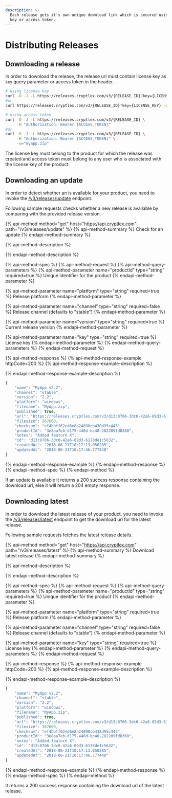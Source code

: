 ```yaml
---
description: >-
  Each release gets it's own unique download link which is secured using license
  key or access token.
---
```


# Distributing Releases

## Downloading a release

In order to download the release, the release url must contain license key as  `key` query parameter or access token in the header.

```bash
# using license key
curl -O -J -L https://releases.cryptlex.com/v3/{RELEASE_ID}?key={LICENSE_KEY}
#or
curl https://releases.cryptlex.com/v3/{RELEASE_ID}?key={LICENSE_KEY} -o="myapp.zip"

# using access token
curl -O -J -L https://releases.cryptlex.com/v3/{RELEASE_ID} \
     -H "Authorization: Bearer {ACCESS_TOKEN}"
#or
curl -O -J -L https://releases.cryptlex.com/v3/{RELEASE_ID} \
     -H "Authorization: Bearer {ACCESS_TOKEN}" \
     -o="myapp.zip"
```

The license key must belong to the product for which the release was created and access token must belong to any user who is associated with the license key of the product.

## Downloading an update

In order to detect whether an is available for your product, you need to invoke the [/v3/releases/update](https://api.cryptlex.com/v3/docs#operation/V3ReleasesUpdateGet) endpoint.

Following sample requests checks whether a new release is available by comparing with the provided release version.

{% api-method method="get" host="https://api.cryptlex.com" path="/v3/releases/update" %}
{% api-method-summary %}
Check for an update
{% endapi-method-summary %}

{% api-method-description %}

{% endapi-method-description %}

{% api-method-spec %}
{% api-method-request %}
{% api-method-query-parameters %}
{% api-method-parameter name="productId" type="string" required=true %}
Unique identifier for the product
{% endapi-method-parameter %}

{% api-method-parameter name="platform" type="string" required=true %}
Release platform
{% endapi-method-parameter %}

{% api-method-parameter name="channel" type="string" required=false %}
Release channel \(defaults to "stable"\)
{% endapi-method-parameter %}

{% api-method-parameter name="version" type="string" required=true %}
Current release version
{% endapi-method-parameter %}

{% api-method-parameter name="key" type="string" required=true %}
License key
{% endapi-method-parameter %}
{% endapi-method-query-parameters %}
{% endapi-method-request %}

{% api-method-response %}
{% api-method-response-example httpCode=200 %}
{% api-method-response-example-description %}

{% endapi-method-response-example-description %}

```javascript
{ 
    "name": "MyApp v2.2", 
    "channel": "stable", 
    "version": "2.2", 
    "platform": "windows", 
    "filename": "MyApp.zip", 
    "published": true, 
    "url": "https://releases.cryptlex.com/v3/d13c8706-3dc0-42a6-89d3-6178de1c5632?key=622C02-43DFD8-4169A3-3050D8-EC8FC1-C4D894", 
    "filesize": 367660, 
    "checksum": "ef4bbff62ed6e8a24890cb438d95c445", 
    "productId": "3e8aa7eb-d175-446d-bc40-282209fd8360", 
    "notes": "Added feature X", 
    "id": "d13c8706-3dc0-42a6-89d3-6178de1c5632", 
    "createdAt": "2018-06-21T10:17:13.050285", 
    "updatedAt": "2018-06-21T10:17:46.777448" 
}
```
{% endapi-method-response-example %}
{% endapi-method-response %}
{% endapi-method-spec %}
{% endapi-method %}

If an update is available it returns a 200 success response containing the download url, else it will return a 204 empty response.

## Downloading latest

In order to download the latest release of your product, you need to invoke the [/v3/releases/latest](https://api.cryptlex.com/v3/docs#operation/V3ReleasesLatestGet) endpoint to get the download url for the latest release.

Following sample requests fetches the latest release details.

{% api-method method="get" host="https://api.cryptlex.com" path="/v3/releases/latest" %}
{% api-method-summary %}
Download latest release
{% endapi-method-summary %}

{% api-method-description %}

{% endapi-method-description %}

{% api-method-spec %}
{% api-method-request %}
{% api-method-query-parameters %}
{% api-method-parameter name="productId" type="string" required=true %}
Unique identifier for the product
{% endapi-method-parameter %}

{% api-method-parameter name="platform" type="string" required=true %}
Release platform
{% endapi-method-parameter %}

{% api-method-parameter name="channel" type="string" required=false %}
Release channel \(defaults to "stable"\)
{% endapi-method-parameter %}

{% api-method-parameter name="key" type="string" required=true %}
License key
{% endapi-method-parameter %}
{% endapi-method-query-parameters %}
{% endapi-method-request %}

{% api-method-response %}
{% api-method-response-example httpCode=200 %}
{% api-method-response-example-description %}

{% endapi-method-response-example-description %}

```javascript
{ 
    "name": "MyApp v2.2", 
    "channel": "stable", 
    "version": "2.2", 
    "platform": "windows", 
    "filename": "MyApp.zip", 
    "published": true, 
    "url": "https://releases.cryptlex.com/v3/d13c8706-3dc0-42a6-89d3-6178de1c5632?key=622C02-43DFD8-4169A3-3050D8-EC8FC1-C4D894", 
    "filesize": 367660, 
    "checksum": "ef4bbff62ed6e8a24890cb438d95c445", 
    "productId": "3e8aa7eb-d175-446d-bc40-282209fd8360", 
    "notes": "Added feature X", 
    "id": "d13c8706-3dc0-42a6-89d3-6178de1c5632", 
    "createdAt": "2018-06-21T10:17:13.050285", 
    "updatedAt": "2018-06-21T10:17:46.777448" 
}
```
{% endapi-method-response-example %}
{% endapi-method-response %}
{% endapi-method-spec %}
{% endapi-method %}

It returns a 200 success response containing the download url of the latest release.

